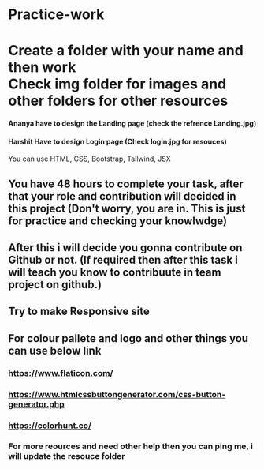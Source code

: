 # Practice-work
<h1> Create a folder with your name and then work<br>
Check img folder for images and other folders for other resources</h1>

<h4> Ananya have to design the Landing page (check the refrence Landing.jpg)</h4>
<h4> Harshit Have to design Login page (Check login.jpg for resouces)</h4>

 You can use HTML, CSS, Bootstrap, Tailwind, JSX

## You have 48 hours to complete your task, after that your role and contribution will decided in this project (Don't worry, you are in. This is just for practice and checking your knowlwdge)

## After this i will decide you gonna contribute on Github or not. (If required then after this task i will teach you know to contribuute in team project on github.)

## Try to make Responsive site
## For colour pallete and logo and other things you can use below link

### https://www.flaticon.com/
### https://www.htmlcssbuttongenerator.com/css-button-generator.php
### https://colorhunt.co/

### For more reources and need other help then you can ping me, i will update the resouce folder
